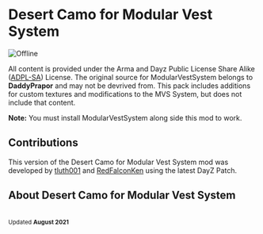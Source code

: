 # Desert Camo for Modular Vest System
![Offline](https://img.shields.io/badge/Version-1.0-green)

All content is provided under the Arma and Dayz Public License Share Alike ([ADPL-SA](https://www.bohemia.net/community/licenses/arma-and-dayz-public-license-share-alike-adpl-sa)) License. The original source for ModularVestSystem belongs to **DaddyPrapor** and may not be devrived from. This pack includes additions for custom textures and modifications to the MVS System, but does not include that content. 

**Note:** You must install ModularVestSystem along side this mod to work.

## Contributions
This version of the Desert Camo for Modular Vest System mod was developed by [tluth001](https://github.com/tluth001) and [RedFalconKen](https://github.com/RedFalconKen) using the latest DayZ Patch. 

## About Desert Camo for Modular Vest System

<br><sup>Updated **August 2021**</sup>
